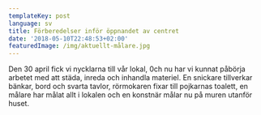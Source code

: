 ```yaml
---
templateKey: post
language: sv
title: Förberedelser inför öppnandet av centret
date: '2018-05-10T22:48:53+02:00'
featuredImage: /img/aktuellt-målare.jpg
---
```

Den 30 april fick vi nycklarna till vår lokal, 0ch nu har vi kunnat påbörja arbetet med att städa, inreda och inhandla materiel. En snickare tillverkar bänkar, bord och svarta tavlor, rörmokaren fixar till pojkarnas toalett, en målare har målat allt i lokalen och en konstnär målar nu på muren utanför huset.
